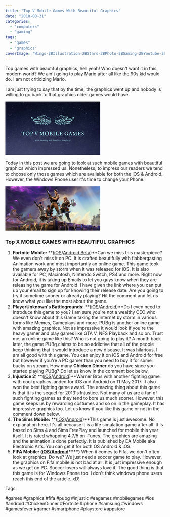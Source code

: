 ```yaml
---
title: "Top V Mobile Games With Beautiful Graphics"
date: "2018-08-31"
categories: 
  - "computers"
  - "gaming"
tags: 
  - "games"
  - "graphics"
coverImage: "Wings-2BIllustration-2BStars-2BPhoto-2BGaming-2BYoutube-2BChannel-2BArt.png"
---
```


Top games with beautiful graphics, hell yeah! Who doesn't want it in this modern world? We ain't going to play Mario after all like the 90s kid would do. I am not criticizing Mario.

I am just trying to say that by the time, the graphics went up and nobody is willing to go back to that graphics older games would have.

[![top 5 games](images/Wings-2BIllustration-2BStars-2BPhoto-2BGaming-2BYoutube-2BChannel-2BArt-300x169.png)](https://sastaeinstein.com/wp-content/uploads/2018/08/Wings-2BIllustration-2BStars-2BPhoto-2BGaming-2BYoutube-2BChannel-2BArt.png)

Today in this post we are going to look at such mobile games with beautiful graphics which impressed us. Nonetheless, to impress our readers we tend to choose only those games which are available for both the iOS & Android. However, the Windows Phone user it's time to change your Phone. 

[![fornite emad's blog](images/Fortnite-06-HD-textless-300x140.png)](https://sastaeinstein.com/wp-content/uploads/2018/08/Fortnite-06-HD-textless.png)

### Top X MOBILE GAMES WITH BEAUTIFUL GRAPHICS

1. **Fortnite Mobile:** **([iOS](https://itunes.apple.com/us/app/fortnite/id1261357853?mt=8)/[Android Beta](https://www.epicgames.com/fortnite/en-US/mobile/android/sign-up))**Can we miss this masterpiece? We even don't miss it on PC. It is crafted beautifully with flabbergasting Animation work and most importantly an online game. This game took the gamers away by storm when it was released for iOS. It is also available for PC, Macintosh, Nintendo Switch, PS4 and more. Right now for Android, it is taking up Emails to let you guys know when they are releasing the game for Android. I have given the link where you can put up your email to sign up for knowing their release date. Are you going to try it sometime sooner or already playing? Hit the comment and let us know what you like the most about the game.
2. **PlayerUnknown's Battlegrounds:** **([iOS](https://itunes.apple.com/us/app/pubg-mobile/id1330123889?mt=8)/[Android](https://play.google.com/store/apps/details?id=com.tencent.ig&hl=en_IN))**Do I even need to introduce this game to you? I am sure you're not a wealthy CEO who doesn't know about this Game taking the internet by storm in various forms like Memes, Gameplays and more. PUBg is another online game with amazing graphics. Not as impressive it would look if you're the heavy gamer and play games like GTA V, NFS Playback and so on. Trust me, an online game like this? Who is not going to play it? A month back later, the game PUBg claims to be so addictive that all of the people keep thinking that it would introduce a new disease. It was hilarious. I am all good with this game. You can enjoy it on iOS and Android for free but however if you're a PC gamer than you need to buy it for some bucks on stream. How many **Chicken Dinner** do you have since you started playing PUBg? Do let us know in the comment box below.
3. **Injustice 2:** **([iOS](https://itunes.apple.com/us/app/injustice-2/id1109008423?mt=8)/[Android](https://play.google.com/store/apps/details?id=com.wb.goog.injustice.brawler2017&hl=en))**Warner Bros with another fighting game with cool graphics landed for iOS and Android on 11 May 2017. It also won the best fighting game award. The amazing thing about this game is that it is the sequel for 2013's Injustice. Not many of us are a fan of such fighting games as they tend to bore us much sooner. However, this game keeps us by rewarding costumes and so on in the gameplay. It has impressive graphics too. Let us know if you like this game or not in the comment down below.
4. **The Sims Mobile:** **([iOS](https://itunes.apple.com/us/app/the-sims-mobile/id1144258115?mt=8)/[Android](https://play.google.com/store/apps/details?id=com.ea.gp.simsmobile&hl=en))**This game is just awesome. No explanation here. It's all because it is a life simulation game after all. It is based on Sims 4 and Sims FreePlay and launched for mobile this year itself. It is rated whopping 4.7/5 on iTunes. The graphics are amazing and the animation is done perfectly. It is published by EA Mobile aka Electronic Arts. You can get it for both OS Android & iOS.
5. **FIFA Mobile: ([iOS](https://itunes.apple.com/us/app/fifa-soccer/id1094930513?mt=8)/[Android](https://play.google.com/store/apps/details?id=com.ea.gp.fifamobile&hl=en)****)** When it comes to Fifa, we don't often look at graphics. Do we? We just need a soccer game to play. However, the graphics on Fifa mobile is not bad at all. It is just impressive enough as we get on PC. Soccer lovers will always love it. The good thing is that this game is for Windows Phone too. I don't think windows phone users reach this end of the article. xD!

Tags:

#games #graphics #fifa #pubg #injustic #eagames #mobilegames #ios #android #ChickenDinner #Fortnite #iphone #samsung #windows #gamesfever #gamer #smartphone #playstore #appstore
